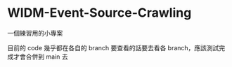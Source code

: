 # WIDM-Event-Source-Crawling
一個練習用的小專案

目前的 code 幾乎都在各自的 branch
要查看的話要去看各 branch，應該測試完成才會合併到 main 去
